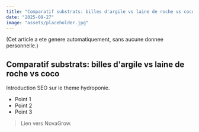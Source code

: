 ```yaml
---
title: "Comparatif substrats: billes d'argile vs laine de roche vs coco"
date: "2025-09-27"
image: "assets/placeholder.jpg"
---
```


(Cet article a ete genere automatiquement, sans aucune donnee personnelle.)

## Comparatif substrats: billes d'argile vs laine de roche vs coco

Introduction SEO sur le theme hydroponie.

- Point 1
- Point 2
- Point 3

> Lien vers NovaGrow.

